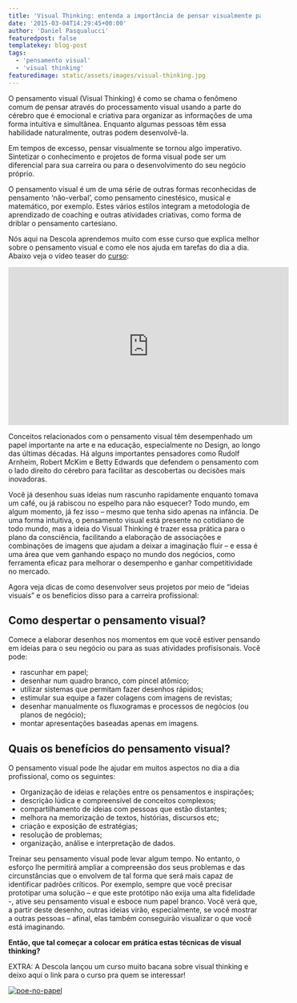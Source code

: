 ```yaml
---
title: 'Visual Thinking: entenda a importância de pensar visualmente para impulsionar carreiras e empresas'
date: '2015-03-04T14:29:45+00:00'
author: 'Daniel Pasqualucci'
featuredpost: false
templatekey: blog-post
tags:
  - 'pensamento visual'
  - 'visual thinking'
featuredimage: static/assets/images/visual-thinking.jpg
---
```


O pensamento visual (Visual Thinking) é como se chama o fenômeno comum de pensar através do processamento visual usando a parte do cérebro que é emocional e criativa para organizar as informações de uma forma intuitiva e simultânea. Enquanto algumas pessoas têm essa habilidade naturalmente, outras podem desenvolvê-la.

Em tempos de excesso, pensar visualmente se tornou algo imperativo. Sintetizar o conhecimento e projetos de forma visual pode ser um diferencial para sua carreira ou para o desenvolvimento do seu negócio próprio.

O pensamento visual é um de uma série de outras formas reconhecidas de pensamento ‘não-verbal’, como pensamento cinestésico, musical e matemático, por exemplo. Estes vários estilos integram a metodologia de aprendizado de coaching e outras atividades criativas, como forma de driblar o pensamento cartesiano.

Nós aqui na Descola aprendemos muito com esse curso que explica melhor sobre o pensamento visual e como ele nos ajuda em tarefas do dia a dia. Abaixo veja o vídeo teaser do [curso](http://www.descola.org/curso/10/visual-thinking):

<iframe allowfullscreen="allowfullscreen" frameborder="0" height="315" loading="lazy" src="https://www.youtube.com/embed/tPx13JlFasQ" width="560"></iframe>

Conceitos relacionados com o pensamento visual têm desempenhado um papel importante na arte e na educação, especialmente no Design, ao longo das últimas décadas. Há alguns importantes pensadores como Rudolf Arnheim, Robert McKim e Betty Edwards que defendem o pensamento com o lado direito do cérebro para facilitar as descobertas ou decisões mais inovadoras.

Você já desenhou suas ideias num rascunho rapidamente enquanto tomava um café, ou já rabiscou no espelho para não esquecer? Todo mundo, em algum momento, já fez isso – mesmo que tenha sido apenas na infância. De uma forma intuitiva, o pensamento visual está presente no cotidiano de todo mundo, mas a ideia do Visual Thinking é trazer essa prática para o plano da consciência, facilitando a elaboração de associações e combinações de imagens que ajudam a deixar a imaginação fluir – e essa é uma área que vem ganhando espaço no mundo dos negócios, como ferramenta eficaz para melhorar o desempenho e ganhar competitividade no mercado.

Agora veja dicas de como desenvolver seus projetos por meio de “ideias visuais” e os benefícios disso para a carreira profissional:

## Como despertar o pensamento visual?

Comece a elaborar desenhos nos momentos em que você estiver pensando em ideias para o seu negócio ou para as suas atividades profisisonais. Você pode:

- rascunhar em papel;
- desenhar num quadro branco, com pincel atômico;
- utilizar sistemas que permitam fazer desenhos rápidos;
- estimular sua equipe a fazer colagens com imagens de revistas;
- desenhar manualmente os fluxogramas e processos de negócios (ou planos de negócio);
- montar apresentações baseadas apenas em imagens.

## Quais os benefícios do pensamento visual?

O pensamento visual pode lhe ajudar em muitos aspectos no dia a dia profissional, como os seguintes:

- Organização de ideias e relações entre os pensamentos e inspirações;
- descrição lúdica e compreensível de conceitos complexos;
- compartilhamento de ideias com pessoas que estão distantes;
- melhora na memorização de textos, histórias, discursos etc;
- criação e exposição de estratégias;
- resolução de problemas;
- organização, análise e interpretação de dados.

Treinar seu pensamento visual pode levar algum tempo. No entanto, o esforço lhe permitirá ampliar a compreensão dos seus problemas e das circunstâncias que o envolvem de tal forma que será mais capaz de identificar padrões críticos. Por exemplo, sempre que você precisar prototipar uma solução – e que este protótipo não exija uma alta fidelidade -, ative seu pensamento visual e esboce num papel branco. Você verá que, a partir deste desenho, outras ideias virão, especialmente, se você mostrar a outras pessoas – afinal, elas também conseguirão visualizar o que você está imaginando.

**Então, que tal começar a colocar em prática estas técnicas de visual thinking?**

EXTRA: A Descola lançou um curso muito bacana sobre visual thinking e deixo aqui o link para o curso pra quem se interessar!

[![poe-no-papel](http://s3-sa-east-1.amazonaws.com/drops-cdn/drops-new/wp-content/uploads/2015/03/04142945/poe-no-papel.png)](http://www.descola.org/curso/10/visual-thinking)
